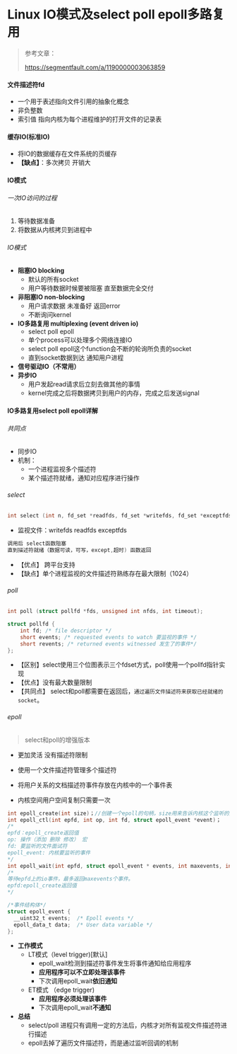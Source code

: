 # Linux IO模式及select poll epoll多路复用

> 参考文章：
>
> https://segmentfault.com/a/1190000003063859



#### 文件描述符fd

- 一个用于表述指向文件引用的抽象化概念
- 非负整数
- 索引值  指向内核为每个进程维护的打开文件的记录表



#### 缓存IO(标准IO)

- 将IO的数据缓存在文件系统的页缓存
- **【缺点】**：多次拷贝 开销大



#### IO模式

###### 一次IO访问的过程

1. 等待数据准备
2. 将数据从内核拷贝到进程中

###### IO模式

- **阻塞IO blocking**
  - 默认的所有socket
  - 用户等待数据时候要被阻塞 直至数据完全交付
- **非阻塞IO non-blocking**
  - 用户请求数据 未准备好  返回error
  - 不断询问kernel
- **IO多路复用 multiplexing (event driven io)**
  - select poll epoll
  - 单个process可以处理多个网络连接IO
  - select poll epoll这个function会不断的轮询所负责的socket
  - 直到socket数据到达 通知用户进程
- **信号驱动IO（不常用）**
- **异步IO**
  - 用户发起read请求后立刻去做其他的事情
  - kernel完成之后将数据拷贝到用户的内存，完成之后发送signal



#### IO多路复用select poll epoll详解

###### 共同点

- 同步IO
- 机制：
  - 一个进程监视多个描述符
  - 某个描述符就绪，通知对应程序进行操作

###### select

```c
int select (int n, fd_set *readfds, fd_set *writefds, fd_set *exceptfds, struct timeval *timeout);
```

- 监视文件：writefds   readfds  exceptfds

```c
调用后 select函数阻塞
直到描述符就绪（数据可读，可写，except,超时) 函数返回
```

- 【优点】 跨平台支持
- 【缺点】单个进程监视的文件描述符熟练存在最大限制（1024）

###### poll

```c
int poll (struct pollfd *fds, unsigned int nfds, int timeout);

struct pollfd {
    int fd; /* file descriptor */
    short events; /* requested events to watch 要监视的事件 */
    short revents; /* returned events witnessed 发生了的事件*/
};
```

- 【区别】select使用三个位图表示三个fdset方式，poll使用一个pollfd指针实现
- 【优点】没有最大数量限制
- 【共同点】 select和poll都需要在返回后，`通过遍历文件描述符来获取已经就绪的socket`。

###### epoll

> select和poll的增强版本

- 更加灵活  没有描述符限制

- 使用一个文件描述符管理多个描述符   

- 将用户关系的文档描述符事件存放在内核中的一个事件表

- 内核空间用户空间复制只需要一次

```c
int epoll_create(int size)；//创建一个epoll的句柄，size用来告诉内核这个监听的数目一共有多大
int epoll_ctl(int epfd, int op, int fd, struct epoll_event *event)；
/*
epfd：epoll_create返回值
op: 操作（添加 删除 修改） 宏
fd: 要监听的文件面试符
epoll_event: 内核要监听的事件
*/
int epoll_wait(int epfd, struct epoll_event * events, int maxevents, int timeout);
/*
等待epfd上的io事件，最多返回maxevents个事件。
epfd:epoll_create返回值
*/

/*事件结构体*/
struct epoll_event {
  __uint32_t events;  /* Epoll events */
  epoll_data_t data;  /* User data variable */
};
```

- **工作模式**
  - LT模式（level trigger)[默认]
    - epoll_wait检测到描述符事件发生将事件通知给应用程序
    - **应用程序可以不立即处理该事件**
    - 下次调用epoll_wait**依旧通知**
  - ET模式 （edge trigger)
    - **应用程序必须处理该事件**
    - 下次调用epoll_wait**不通知**
- **总结**
  - select/poll  进程只有调用一定的方法后，内核才对所有监视文件描述符进行描述
  - epoll去掉了遍历文件描述符，而是通过监听回调的机制
